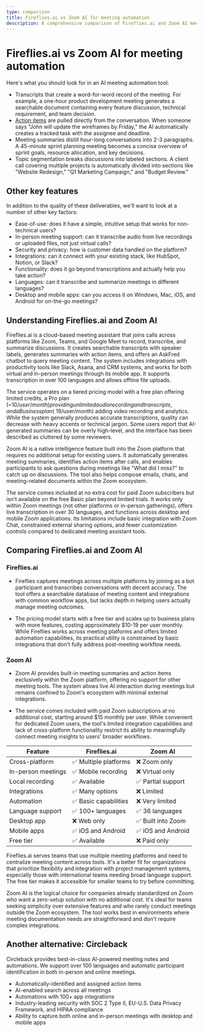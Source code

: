 ```yaml
---
type: comparison
title: Fireflies.ai vs Zoom AI for meeting automation
description: A comprehensive comparison of Fireflies.ai and Zoom AI meeting assistant tools, evaluating their transcription capabilities, action item tracking, meeting summaries, topic segmentation, and other key features.
---
```


# Fireflies.ai vs Zoom AI for meeting automation

Here's what you should look for in an AI meeting automation tool:  
* Transcripts that create a word-for-word record of the meeting. For example, a one-hour product development meeting generates a searchable document containing every feature discussion, technical requirement, and team decision.
* [Action items](/releases/add-action-items-to-meetings) are pulled directly from the conversation. When someone says "John will update the wireframes by Friday," the AI automatically creates a tracked task with the assignee and deadline.
* Meeting summaries distill hour-long conversations into 2-3 paragraphs. A 45-minute sprint planning meeting becomes a concise overview of sprint goals, resource allocation, and key decisions.
* Topic segmentation breaks discussions into labeled sections. A client call covering multiple projects is automatically divided into sections like "Website Redesign," "Q1 Marketing Campaign," and "Budget Review."

## Other key features
In addition to the quality of these deliverables, we'll want to look at a number of other key factors:
* Ease-of-use: does it have a simple, intuitive setup that works for non-technical users?
* In-person meeting support: can it transcribe audio from live recordings or uploaded files, not just virtual calls?
* Security and privacy: how is customer data handled on the platform?
* Integrations: can it connect with your existing stack, like HubSpot, Notion, or Slack?
* Functionality: does it go beyond transcriptions and actually help you take action?
* Languages: can it transcribe and summarize meetings in different languages?
* Desktop and mobile apps: can you access it on Windows, Mac, iOS, and Android for on-the-go meetings?

## Understanding Fireflies.ai and Zoom AI
Fireflies.ai is a cloud-based meeting assistant that joins calls across platforms like Zoom, Teams, and Google Meet to record, transcribe, and summarize discussions. It creates searchable transcripts with speaker labels, generates summaries with action items, and offers an AskFred chatbot to query meeting content. The system includes integrations with productivity tools like Slack, Asana, and CRM systems, and works for both virtual and in-person meetings through its mobile app. It supports transcription in over 100 languages and allows offline file uploads.

The service operates on a tiered pricing model with a free plan offering limited credits, a Pro plan (~$10/user/month) providing unlimited audio recording and transcripts, and a Business plan (~$19/user/month) adding video recording and analytics. While the system generally produces accurate transcriptions, quality can decrease with heavy accents or technical jargon. Some users report that AI-generated summaries can be overly high-level, and the interface has been described as cluttered by some reviewers.

Zoom AI is a native intelligence feature built into the Zoom platform that requires no additional setup for existing users. It automatically generates meeting summaries, identifies action items after calls, and enables participants to ask questions during meetings like "What did I miss?" to catch up on discussions. The tool also helps compose emails, chats, and meeting-related documents within the Zoom ecosystem.

The service comes included at no extra cost for paid Zoom subscribers but isn't available on the free Basic plan beyond limited trials. It works only within Zoom meetings (not other platforms or in-person gatherings), offers live transcription in over 30 languages, and functions across desktop and mobile Zoom applications. Its limitations include basic integration with Zoom Chat, constrained external sharing options, and fewer customization controls compared to dedicated meeting assistant tools.

## Comparing Fireflies.ai and Zoom AI

### Fireflies.ai

* Fireflies captures meetings across multiple platforms by joining as a bot participant and transcribes conversations with decent accuracy. The tool offers a searchable database of meeting content and integrations with common workflow apps, but lacks depth in helping users actually manage meeting outcomes.

* The pricing model starts with a free tier and scales up to business plans with more features, costing approximately $10-19 per user monthly. While Fireflies works across meeting platforms and offers limited automation capabilities, its practical utility is constrained by basic integrations that don't fully address post-meeting workflow needs.

### Zoom AI

* Zoom AI provides built-in meeting summaries and action items exclusively within the Zoom platform, offering no support for other meeting tools. The system allows live AI interaction during meetings but remains confined to Zoom's ecosystem with minimal external integrations.

* The service comes included with paid Zoom subscriptions at no additional cost, starting around $15 monthly per user. While convenient for dedicated Zoom users, the tool's limited integration capabilities and lack of cross-platform functionality restrict its ability to meaningfully connect meeting insights to users' broader workflows.

| Feature | Fireflies.ai | Zoom AI |
|---------|-------------|---------|
| Cross-platform | ✅ Multiple platforms | ❌ Zoom only |
| In-person meetings | ✅ Mobile recording | ❌ Virtual only |
| Local recording | ✅ Available | ✅ Partial support |
| Integrations | ✅ Many options | ❌ Limited |
| Automation | ✅ Basic capabilities | ❌ Very limited |
| Language support | ✅ 100+ languages | ✅ 36 languages |
| Desktop app | ❌ Web only | ✅ Built into Zoom |
| Mobile apps | ✅ iOS and Android | ✅ iOS and Android |
| Free tier | ✅ Available | ❌ Paid only |

Fireflies.ai serves teams that use multiple meeting platforms and need to centralize meeting content across tools. It's a better fit for organizations that prioritize flexibility and integration with project management systems, especially those with international teams needing broad language support. The free tier makes it accessible for smaller teams to try before committing.

Zoom AI is the logical choice for companies already standardized on Zoom who want a zero-setup solution with no additional cost. It's ideal for teams seeking simplicity over extensive features and who rarely conduct meetings outside the Zoom ecosystem. The tool works best in environments where meeting documentation needs are straightforward and don't require complex integrations.

## Another alternative: Circleback
Circleback provides best-in-class AI-powered meeting notes and automations. We support over 100 languages and automatic participant identification in both in-person and online meetings.
* Automatically-identified and assigned action items
* AI-enabled search across all meetings
* Automations with 100+ app integrations
* Industry-leading security with SOC 2 Type II, EU-U.S. Data Privacy Framework, and HIPAA compliance
* Ability to capture both online and in-person meetings with desktop and mobile apps